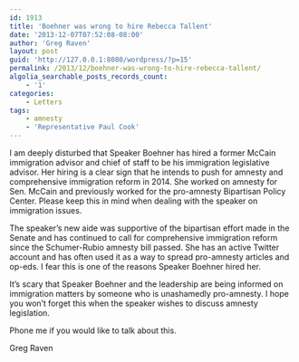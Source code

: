 ```yaml
---
id: 1913
title: 'Boehner was wrong to hire Rebecca Tallent'
date: '2013-12-07T07:52:08-08:00'
author: 'Greg Raven'
layout: post
guid: 'http://127.0.0.1:8080/wordpress/?p=15'
permalink: /2013/12/boehner-was-wrong-to-hire-rebecca-tallent/
algolia_searchable_posts_records_count:
    - '1'
categories:
    - Letters
tags:
    - amnesty
    - 'Representative Paul Cook'
---
```


I am deeply disturbed that Speaker Boehner has hired a former McCain immigration advisor and chief of staff to be his immigration legislative advisor. Her hiring is a clear sign that he intends to push for amnesty and comprehensive immigration reform in 2014. She worked on amnesty for Sen. McCain and previously worked for the pro-amnesty Bipartisan Policy Center. Please keep this in mind when dealing with the speaker on immigration issues.  
  
The speaker’s new aide was supportive of the bipartisan effort made in the Senate and has continued to call for comprehensive immigration reform since the Schumer-Rubio amnesty bill passed. She has an active Twitter account and has often used it as a way to spread pro-amnesty articles and op-eds. I fear this is one of the reasons Speaker Boehner hired her.

It’s scary that Speaker Boehner and the leadership are being informed on immigration matters by someone who is unashamedly pro-amnesty. I hope you won’t forget this when the speaker wishes to discuss amnesty legislation.

Phone me if you would like to talk about this.

Greg Raven